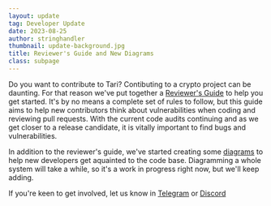```yaml
---
layout: update
tag: Developer Update
date: 2023-08-25
author: stringhandler
thumbnail: update-background.jpg
title: Reviewer's Guide and New Diagrams
class: subpage
---
```


Do you want to contribute to Tari? Contibuting to a crypto project can be daunting. For that reason we've put together a [Reviewer's Guide](https://github.com/tari-project/tari/pull/5664) to help you get started. It's by no means a complete set of rules to follow, but this guide aims to help new contributors think about vulnerabilities when coding and reviewing pull requests. With the current code audits continuing and as we get closer to a release candidate, it is vitally important to find bugs and vulnerabilities.

In addition to the reviewer's guide, we've started creating some [diagrams](https://github.com/tari-project/tari/pull/5651) to help new developers get aquainted to the code base. Diagramming a whole system will take a while, so it's a work in progress right now, but we'll keep adding.

If you're keen to get involved, let us know in [Telegram](https://t.me/tariproject) or [Discord](https://discord.gg/SGvXEuMDwS)